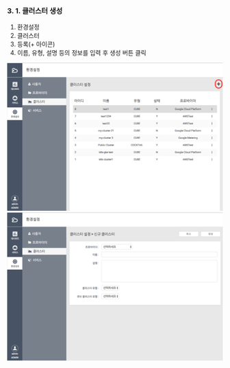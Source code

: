 ### 3. 1. 클러스터 생성

1. 환경설정
2. 클러스터
3. 등록\(+ 아이콘\)
4. 이름, 유형, 설명 등의 정보를 입력 후 생성 버튼 클릭

![](/assets/cluster.png)![](/assets/cluster_create.png)

